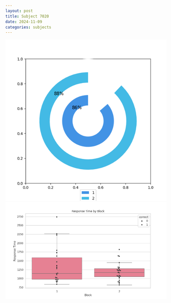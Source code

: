 ```yaml
---
layout: post
title: Subject 7020
date: 2024-11-09
categories: subjects
---
```


![](data/7020/run-29/7020__acc_test.png)
![](data/7020/run-29/7020_rt.png)
